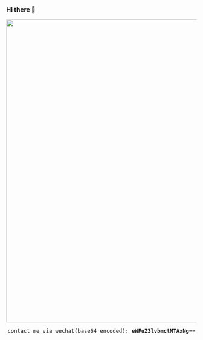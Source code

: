 ### Hi there 👋

<!--
**imyangyong/imyangyong** is a ✨ _special_ ✨ repository because its `README.md` (this file) appears on your GitHub profile.

Here are some ideas to get you started:

- 🔭 I’m currently working on ...
- 🌱 I’m currently learning ...
- 👯 I’m looking to collaborate on ...
- 🤔 I’m looking for help with ...
- 💬 Ask me about ...
- 📫 How to reach me: ...
- 😄 Pronouns: ...
- ⚡ Fun fact: ...
-->

<p align="center">
  <img width=800 src="https://github-profile-trophy.vercel.app/?username=imyangyong&column=8&theme=gruvbox&no-frame=true"/>
</p>

<p align="center">
  <samp>
    <span>contact me via wechat(base64 encoded): </span><strong>eWFuZ3lvbmctMTAxNg==</strong>
  </samp>
</p>
